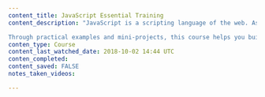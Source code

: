 ```yaml
---
content_title: JavaScript Essential Training
content_description: "JavaScript is a scripting language of the web. As the web evolves from a static to a dynamic environment, technology focus is shifting from static markup and stylingâ€”frequently handled by content management systems or automated scriptsâ€”to dynamic interfaces and advanced interaction. Once seen as optional, JavaScript is now becoming an integral part of the web, infusing every layer with its script.   

Through practical examples and mini-projects, this course helps you build your understanding of JavaScript piece by piece, from core principles like variables, data types, conditionals, and functions through advanced topics including loops, closures, and DOM scripting. Along the way, you will also be introduced to some ES6 and the basics of JavaScript libraries."
conten_type: Course
content_last_watched_date: 2018-10-02 14:44 UTC
conten_completed:
content_saved: FALSE
notes_taken_videos:

---
```


